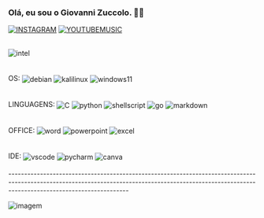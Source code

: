 ### Olá, eu sou o Giovanni Zuccolo. ✋🏼
[![INSTAGRAM](https://img.shields.io/badge/Instagram-E4405F?style=for-the-badge&logo=instagram&logoColor=white)](https://www.instagram.com/giovanni__zuccolo/)
[![YOUTUBEMUSIC](https://img.shields.io/badge/YouTube_Music-FF0000?style=for-the-badge&logo=youtube-music&logoColor=white)](https://music.youtube.com/channel/UCUkAbYrwdYor05DuvshbAfQ)
<div style="display: inline_block"><br/>
    <img align="center" alt="intel" src="https://img.shields.io/badge/Intel-Core_i5_10th-0071C5?style=for-the-badge&logo=intel&logoColor=white" />
</div><br/>
<!-- ![Zuccolo's GitHub stats](https://github-readme-stats.vercel.app/api?username=giovannizuccolo&show_icons=true&theme=radical) -->
<div style="display: inline_block"><br/>
    OS:  
    <img align="center" alt="debian" src="https://img.shields.io/badge/Debian-D70A53?style=for-the-badge&logo=debian&logoColor=white" />
    <img align="center" alt="kalilinux" src="https://img.shields.io/badge/Kali_Linux-557C94?style=for-the-badge&logo=kali-linux&logoColor=white" />
    <img align="center" alt="windows11" src="https://img.shields.io/badge/Windows-0078D6?style=for-the-badge&logo=windows&logoColor=white" />
</div><br/>
<div style="display: inlene_block"><br/>
    LINGUAGENS:  
    <img align="center" alt="C" src="https://img.shields.io/badge/c-%2300599C.svg?style=for-the-badge&logo=c&logoColor=white" />
    <img align="center" alt="python" src="https://img.shields.io/badge/Python-3776AB?style=for-the-badge&logo=python&logoColor=white" />
    <img align="center" alt="shellscript" src="https://img.shields.io/badge/Shell_Script-121011?style=for-the-badge&logo=gnu-bash&logoColor=white"/>
    <img align="center" alt="go" src="https://img.shields.io/badge/Go-00ADD8?style=for-the-badge&logo=go&logoColor=white"/>
    <img align="center" alt="markdown" src="https://img.shields.io/badge/Markdown-000000?style=for-the-badge&logo=markdown&logoColor=white"/>
</div><br/>
<div style="display: inlene_block"><br/>
    OFFICE:  
    <img align="center" alt="word" src="https://img.shields.io/badge/Microsoft_Word-2B579A?style=for-the-badge&logo=microsoft-word&logoColor=white" />
    <img align="center" alt="powerpoint" src="https://img.shields.io/badge/Microsoft_PowerPoint-B7472A?style=for-the-badge&logo=microsoft-powerpoint&logoColor=white" />
    <img align="center" alt="excel" src="https://img.shields.io/badge/Microsoft_Excel-217346?style=for-the-badge&logo=microsoft-excel&logoColor=white" />
</div><br/>
<div style="display: inlene_block"><br/>
IDE:  
    <img align="center" alt="vscode" src="https://img.shields.io/badge/Visual%20Studio%20Code-0078d7.svg?style=for-the-badge&logo=visual-studio-code&logoColor=white" />
    <img align="center" alt="pycharm" src="https://img.shields.io/badge/PyCharm-000000.svg?&style=for-the-badge&logo=PyCharm&logoColor=white" />
    <img align="center" alt="canva" src="https://img.shields.io/badge/Canva-%2300C4CC.svg?&style=for-the-badge&logo=Canva&logoColor=white" />
</div><br/>
--------------------------------------------------------------------------------------------------------------------------------------------------------------------------------------------------

![imagem](https://i.pinimg.com/originals/75/87/df/7587df77ef521cf98057d0028ee983f1.gif)

